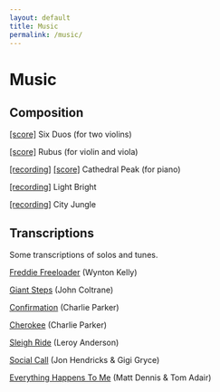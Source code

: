 ```yaml
---
layout: default
title: Music
permalink: /music/
---
```


# Music

## Composition

<a href="https://amahadevan99.github.io/files/website_music/violin_duos_all.pdf"> [score]</a> Six Duos (for two violins)

<a href="https://amahadevan99.github.io/files/website_music/rubus_violin_viola.pdf"> [score]</a> Rubus (for violin and viola)

<a href="https://www.youtube.com/watch?v=UhhYJ2zSoyw"> [recording]</a> <a href="https://amahadevan99.github.io/files/website_music/cathedral_peak_full.pdf"> [score]</a> Cathedral Peak (for piano)

<a href="https://www.youtube.com/watch?v=EyAY5vU0z98"> [recording]</a> Light Bright

<a href="https://www.youtube.com/watch?v=HJV9wWiDl7w"> [recording]</a> City Jungle

## Transcriptions
Some transcriptions of solos and tunes.

<a href="https://amahadevan99.github.io/files/website_music/freddie_freeloader.pdf"> Freddie Freeloader</a> (Wynton Kelly)

<a href="https://amahadevan99.github.io/files/website_music/giant_steps.pdf"> Giant Steps</a> (John Coltrane)

<a href="https://amahadevan99.github.io/files/website_music/confirmation.pdf"> Confirmation</a> (Charlie Parker)

<a href="https://amahadevan99.github.io/files/website_music/cherokee.pdf"> Cherokee</a> (Charlie Parker)

<a href="https://amahadevan99.github.io/files/website_music/sleigh_ride.pdf"> Sleigh Ride</a> (Leroy Anderson)

<a href="https://amahadevan99.github.io/files/website_music/social_call.pdf"> Social Call</a> (Jon Hendricks & Gigi Gryce)

<a href="https://amahadevan99.github.io/files/website_music/everything_happens_to_me.pdf"> Everything Happens To Me</a> (Matt Dennis & Tom Adair)
